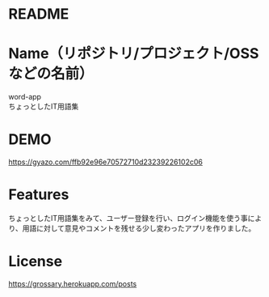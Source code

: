 # README
# Name（リポジトリ/プロジェクト/OSSなどの名前）
 
word-app<br>ちょっとしたIT用語集
 
# DEMO
 
https://gyazo.com/ffb92e96e70572710d23239226102c06
 
# Features
 
ちょっとしたIT用語集をみて、ユーザー登録を行い、ログイン機能を使う事により、用語に対して意見やコメントを残せる少し変わったアプリを作りました。

# License
 
https://grossary.herokuapp.com/posts
